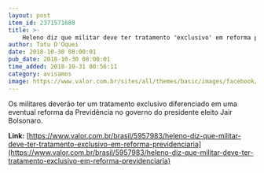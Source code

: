 ```yaml
---
layout: post
item_id: 2371571680
title: >-
    Heleno diz que militar deve ter tratamento 'exclusivo' em reforma previdenciária
author: Tatu D'Oquei
date: 2018-10-30 08:00:01
pub_date: 2018-10-30 08:00:01
time_added: 2018-10-31 00:56:11
category: avisamos
image: https://www.valor.com.br/sites/all/themes/basic/images/facebook/valor-big.jpg
---
```


Os militares deverão ter um tratamento exclusivo diferenciado em uma eventual reforma da Previdência no governo do presidente eleito Jair Bolsonaro.

**Link:** [https://www.valor.com.br/brasil/5957983/heleno-diz-que-militar-deve-ter-tratamento-exclusivo-em-reforma-previdenciaria](https://www.valor.com.br/brasil/5957983/heleno-diz-que-militar-deve-ter-tratamento-exclusivo-em-reforma-previdenciaria)

